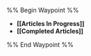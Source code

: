 %% Begin Waypoint %%
- **[[Articles In Progress]]**
- **[[Completed Articles]]**

%% End Waypoint %%